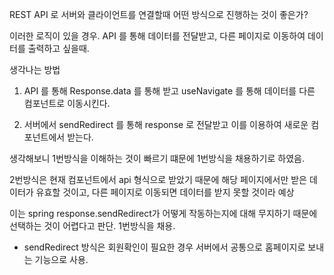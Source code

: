 REST API 로 서버와 클라이언트를 연결할때 어떤 방식으로 진행하는 것이 좋은가?

이러한 로직이 있을 경우. API 를 통해 데이터를 전달받고, 다른 페이지로 이동하여 데이터를 출력하고 싶을때.

생각나는 방법

1. API 를 통해 Response.data 를 통해 받고 useNavigate 를 통해 데이터를 다른 컴포넌트로 이동시킨다.

2. 서버에서 sendRedirect 를 통해 response 로 전달받고 이를 이용하여 새로운 컴포넌트에서 받는다.

생각해보니 1번방식을 이해하는 것이 빠르기 떄문에 1번방식을 채용하기로 하였음.

2번방식은 현재 컴포넌트에서 api 형식으로 받았기 때문에 해당 페이지에서만 받은 데이터가 유효할 것이고, 다른 페이지로 이동되면 데이터를 받지 못할 것이라 예상

이는 spring response.sendRedirect가 어떻게 작동하는지에 대해 무지하기 때문에 선택하는 것이 어렵다고 판단. 1번방식을 채용.

- sendRedirect 방식은 회원확인이 필요한 경우 서버에서 공통으로 홈페이지로 보내는 기능으로 사용.